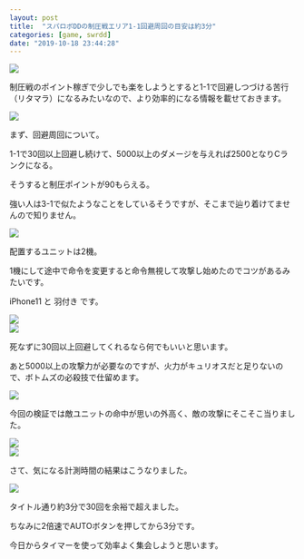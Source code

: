 ```yaml
---
layout: post
title:  "スパロボDDの制圧戦エリア1-1回避周回の目安は約3分"
categories: [game, swrdd]
date: "2019-10-18 23:44:28"
---
```


<div class="trim">
  <div class="trim__item">
    <a href="{{ site.url }}/assets/images/2019-10-18-report/seiatsusen.png">
      <img class="one" src="{{ site.url }}/assets/thumbnail/2019-10-18-report/seiatsusen.png">
    </a>
  </div>
</div>

制圧戦のポイント稼ぎで少しでも楽をしようとすると1-1で回避しつづける苦行（リタマラ）になるみたいなので、より効率的になる情報を載せておきます。


<div class="trim">
  <div class="trim__item">
    <a href="{{ site.url }}/assets/images/2019-10-18-report/mission.png">
      <img class="one" src="{{ site.url }}/assets/thumbnail/2019-10-18-report/mission.png">
    </a>
  </div>
</div>


まず、回避周回について。

1-1で30回以上回避し続けて、5000以上のダメージを与えれば2500となりCランクになる。

そうすると制圧ポイントが90もらえる。

強い人は3-1で似たようなことをしているそうですが、そこまで辿り着けてませんので知りません。


<div class="trim">
  <div class="trim__item">
    <a href="{{ site.url }}/assets/images/2019-10-18-report/unit.png">
      <img class="one" src="{{ site.url }}/assets/thumbnail/2019-10-18-report/unit.png">
    </a>
  </div>
</div>


配置するユニットは2機。

1機にして途中で命令を変更すると命令無視して攻撃し始めたのでコツがあるみたいです。

iPhone11 と 羽付き です。


<div class="trim">
  <div class="trim__item">
    <a href="{{ site.url }}/assets/images/2019-10-18-report/votoms.png">
      <img class="one" src="{{ site.url }}/assets/thumbnail/2019-10-18-report/votoms.png">
    </a>
  </div>
</div>



<div class="trim">
  <div class="trim__item">
    <a href="{{ site.url }}/assets/images/2019-10-18-report/GN-003.png">
      <img class="one" src="{{ site.url }}/assets/thumbnail/2019-10-18-report/GN-003.png">
    </a>
  </div>
</div>


死なずに30回以上回避してくれるなら何でもいいと思います。

あと5000以上の攻撃力が必要なのですが、火力がキュリオスだと足りないので、ボトムズの必殺技で仕留めます。


<div class="trim">
  <div class="trim__item">
    <a href="{{ site.url }}/assets/images/2019-10-18-report/kiryoku-list.png">
      <img class="one" src="{{ site.url }}/assets/thumbnail/2019-10-18-report/kiryoku-list.png">
    </a>
  </div>
</div>


今回の検証では敵ユニットの命中が思いの外高く、敵の攻撃にそこそこ当りました。


<div class="trim">
  <div class="trim__item">
    <a href="{{ site.url }}/assets/images/2019-10-18-report/rankc.png">
      <img class="one" src="{{ site.url }}/assets/thumbnail/2019-10-18-report/rankc.png">
    </a>
  </div>
</div>



<div class="trim">
  <div class="trim__item">
    <a href="{{ site.url }}/assets/images/2019-10-18-report/90pt.png">
      <img class="one" src="{{ site.url }}/assets/thumbnail/2019-10-18-report/90pt.png">
    </a>
  </div>
</div>


さて、気になる計測時間の結果はこうなりました。


<div class="trim">
  <div class="trim__item">
    <a href="{{ site.url }}/assets/images/2019-10-18-report/result.jpg">
      <img class="one" src="{{ site.url }}/assets/thumbnail/2019-10-18-report/result.jpg">
    </a>
  </div>
</div>


タイトル通り約3分で30回を余裕で超えました。

ちなみに2倍速でAUTOボタンを押してから3分です。

今日からタイマーを使って効率よく集会しようと思います。
